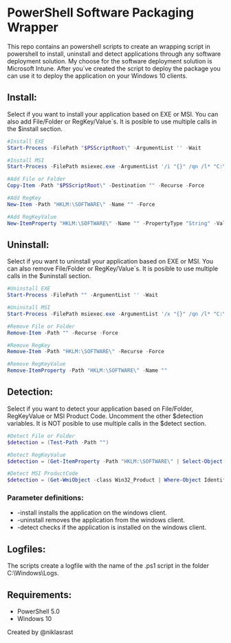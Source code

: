 # PowerShell Software Packaging Wrapper

This repo contains an powershell scripts to create an wrapping script in powershell to install, uninstall and detect applications through any software deployment solution. My choose for the software deployment solution is Microsoft Intune. After you´ve created the script to deploy the package you can use it to deploy the application on your Windows 10 clients.

## Install:
Select if you want to install your application based on EXE or MSI. You can also add File/Folder or RegKey/Value´s. It is posible to use multiple calls in the $install section.
```powershell
#Install EXE
Start-Process -FilePath "$PSScriptRoot\" -ArgumentList '' -Wait

#Install MSI
Start-Process -FilePath msiexec.exe -ArgumentList '/i "{}" /qn /l* "C:\Windows\Logs\INSTALL-MANUFACTURER-APPLICATION.log"' -Wait

#Add File or Folder
Copy-Item -Path "$PSScriptRoot\" -Destination "" -Recurse -Force

#Add RegKey
New-Item -Path "HKLM:\SOFTWARE\" -Name "" -Force

#Add RegKeyValue
New-ItemProperty "HKLM:\SOFTWARE\" -Name "" -PropertyType "String" -Value "" -Force

```

## Uninstall:
Select if you want to uninstall your application based on EXE or MSI. You can also remove File/Folder or RegKey/Value´s. It is posible to use multiple calls in the $uninstall section.
```powershell
#Uninstall EXE
Start-Process -FilePath "" -ArgumentList '' -Wait

#Uninstall MSI
Start-Process -FilePath msiexec.exe -ArgumentList '/x "{}" /qn /l* "C:\Windows\Logs\UNINSTALL-MANUFACTURER-APPLICATION.log"' -Wait

#Remove File or Folder
Remove-Item -Path "" -Recurse -Force

#Remove RegKey
Remove-Item -Path "HKLM:\SOFTWARE\" -Recurse -Force

#Remove RegKeyValue
Remove-ItemProperty -Path "HKLM:\SOFTWARE\" -Name ""

```

## Detection:
Select if you want to detect your application based on File/Folder, RegKeyValue or MSI Product Code. Uncomment the other $detection variables. It is NOT posible to use multiple calls in the $detect section.
```powershell
#Detect File or Folder
$detection = (Test-Path -Path "")

#Detect RegKeyValue
$detection = (Get-ItemProperty -Path "HKLM:\SOFTWARE\" | Select-Object -ExpandProperty "")

#Detect MSI ProductCode
$detection = (Get-WmiObject -class Win32_Product | Where-Object IdentifyingNumber -match "{}")

```

### Parameter definitions:
- -install installs the application on the windows client.
- -uninstall removes the application from the windows client.
- -detect checks if the application is installed on the windows client.
 
## Logfiles:
The scripts create a logfile with the name of the .ps1 script in the folder C:\Windows\Logs.

## Requirements:
- PowerShell 5.0
- Windows 10

Created by @niklasrast 